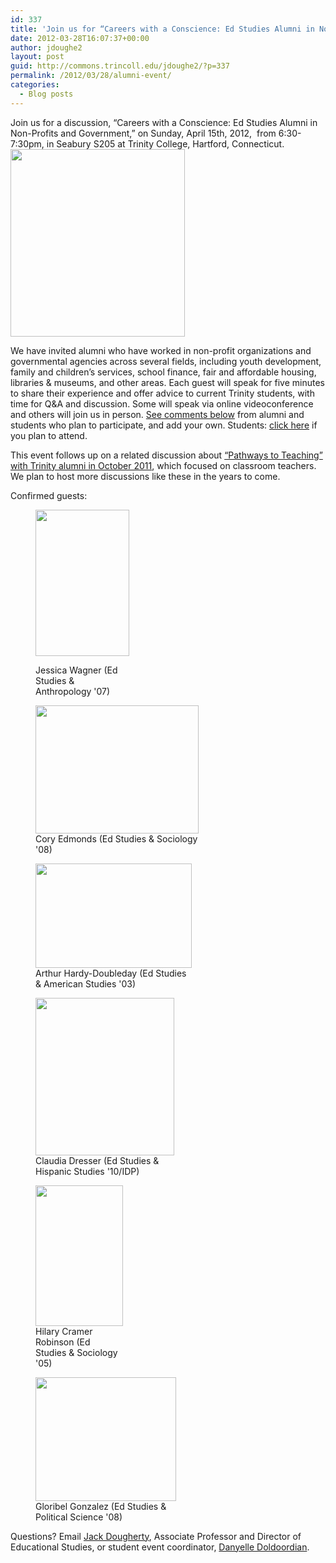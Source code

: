 ```yaml
---
id: 337
title: 'Join us for “Careers with a Conscience: Ed Studies Alumni in Non-Profits and Government,” Sunday April 15th at 6:30pm'
date: 2012-03-28T16:07:37+00:00
author: jdoughe2
layout: post
guid: http://commons.trincoll.edu/jdoughe2/?p=337
permalink: /2012/03/28/alumni-event/
categories:
  - Blog posts
---
```

<div>
  <p>
    Join us for a discussion, &#8220;Careers with a Conscience: Ed Studies Alumni in Non-Profits and Government,&#8221; on Sunday, April 15th, 2012,  from 6:30-7:30pm, in Seabury S205 at Trinity College, Hartford, Connecticut. <a href="http://commons.trincoll.edu/jackdougherty/files/2012/03/CareersWithConscience2012April.jpg"><img class="alignright size-medium wp-image-378" src="http://commons.trincoll.edu/jackdougherty/files/2012/03/CareersWithConscience2012April-279x300.jpg" alt="" width="279" height="300" srcset="http://localhost/wordpress/wp-content/uploads/2012/03/CareersWithConscience2012April-279x300.jpg 279w, http://localhost/wordpress/wp-content/uploads/2012/03/CareersWithConscience2012April.jpg 640w" sizes="(max-width: 279px) 100vw, 279px" /></a>
  </p>
  
  <p>
    We have invited alumni who have worked in non-profit organizations and governmental agencies across several fields, including youth development, family and children&#8217;s services, school finance, fair and affordable housing, libraries & museums, and other areas. Each guest will speak for five minutes to share their experience and offer advice to current Trinity students, with time for Q&A and discussion. Some will speak via online videoconference and others will join us in person. <a href="http://commons.trincoll.edu/jackdougherty/2012/03/28/alumni-event/#comments" target="_self">See comments below</a> from alumni and students who plan to participate, and add your own. Students: <a href="http://trincoll.experience.com/er/stu/calendar/career_center_event_profile.jsp?hnd=430138" target="_blank">click here</a> if you plan to attend.
  </p>
  
  <p>
    This event follows up on a related discussion about <a href="http://commons.trincoll.edu/jackdougherty/2011/10/15/discuss-pathways-to-teaching/" target="_blank">&#8220;Pathways to Teaching&#8221; with Trinity alumni in October 2011</a>, which focused on classroom teachers. We plan to host more discussions like these in the years to come.
  </p>
  
  <p>
    Confirmed guests:
  </p><figure id="attachment_351" style="width: 150px" class="wp-caption alignnone">
  
  <a href="http://commons.trincoll.edu/jackdougherty/files/2012/03/WagnerJessica.jpg"><img class="size-full wp-image-351   " src="http://commons.trincoll.edu/jackdougherty/files/2012/03/WagnerJessica.jpg" alt="" width="150" height="234" /></a><figcaption class="wp-caption-text">Jessica Wagner (Ed Studies & Anthropology '07)</figcaption></figure> <figure id="attachment_353" style="width: 261px" class="wp-caption alignnone"><a href="http://commons.trincoll.edu/jackdougherty/files/2012/03/EdmondsCory.jpg"><img class="size-full wp-image-353" src="http://commons.trincoll.edu/jackdougherty/files/2012/03/EdmondsCory.jpg" alt="" width="261" height="205" /></a><figcaption class="wp-caption-text">Cory Edmonds (Ed Studies & Sociology '08)</figcaption></figure> <figure id="attachment_366" style="width: 250px" class="wp-caption alignnone"><a href="http://commons.trincoll.edu/jackdougherty/files/2012/03/ArthurHardyDoubleday.jpg"><img class="size-full wp-image-366 " src="http://commons.trincoll.edu/jackdougherty/files/2012/03/ArthurHardyDoubleday.jpg" alt="" width="250" height="167" /></a><figcaption class="wp-caption-text">Arthur Hardy-Doubleday (Ed Studies & American Studies '03)</figcaption></figure> <figure id="attachment_368" style="width: 222px" class="wp-caption alignnone"><a href="http://commons.trincoll.edu/jackdougherty/files/2012/03/DresserClaudia.png"><img class="size-full wp-image-368 " src="http://commons.trincoll.edu/jackdougherty/files/2012/03/DresserClaudia.png" alt="" width="222" height="252" /></a><figcaption class="wp-caption-text">Claudia Dresser (Ed Studies & Hispanic Studies '10/IDP)</figcaption></figure> <figure id="attachment_371" style="width: 140px" class="wp-caption alignnone"><a href="http://commons.trincoll.edu/jackdougherty/files/2012/03/CramerHilary.jpg"><img class="size-full wp-image-371" src="http://commons.trincoll.edu/jackdougherty/files/2012/03/CramerHilary.jpg" alt="" width="140" height="225" /></a><figcaption class="wp-caption-text">Hilary Cramer Robinson (Ed Studies & Sociology '05)</figcaption></figure> <figure id="attachment_374" style="width: 225px" class="wp-caption alignnone"><a href="http://commons.trincoll.edu/jackdougherty/files/2012/03/GonzalezGloribel.jpg"><img class="size-full wp-image-374" src="http://commons.trincoll.edu/jackdougherty/files/2012/03/GonzalezGloribel.jpg" alt="" width="225" height="198" /></a><figcaption class="wp-caption-text">Gloribel Gonzalez (Ed Studies & Political Science '08)</figcaption></figure> 
  
  <p>
    Questions? Email <a href="mailto:jack.dougherty@trincoll.edu">Jack Dougherty</a>, Associate Professor and Director of Educational Studies, or student event coordinator, <a href="mailto:Danyelle.Doldoorian@trincoll.edu">Danyelle Doldoordian</a>.
  </p>
</div>